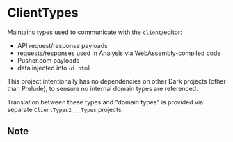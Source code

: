 # ClientTypes

Maintains types used to communicate with the `client`/editor:

- API request/response payloads
- requests/responses used in Analysis via WebAssembly-compiled code
- Pusher.com payloads
- data injected into `ui.html`

This project intentionally has no dependencies on other Dark projects (other than
Prelude), to sensure no internal domain types are referenced.

Translation between these types and "domain types" is provided via separate
`ClientTypes2___Types` projects.

## Note